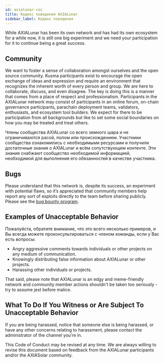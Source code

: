 ```yaml
---
id: axialunar-coc
title: Кодекс поведения AXIALunar
sidebar_label: Кодекс поведения
---
```


While AXIALunar has been its own network and has had its own ecosystem for a while now, it is still one big experiment and we need your participation for it to continue being a great success.

## Community

We want to foster a sense of collaboration amongst ourselves and the open source community. Kusma participants exist to encourage the open exchange of ideas and expression and require an environment that recognizes the inherent worth of every person and group. We are here to collaborate, discuss, and even disagree. The key is doing this is a manner that comes from a place of respect and professionalism. Participants in the AXIALunar network may consist of participants in an online forum, on-chain governance participants, parachain deployment teams, validators, enthusiasts, and ecosystem tool builders. We expect for there to be participation from all backgrounds but like to set some social boundaries on how you may be treated and treat others.

Члены сообщества AXIALunar со всего земного шара и не ограничиваются расой, полом или происхождением. Участники сообщества ознакомились с необходимыми ресурсами и получили достаточные знания о AXIALunar и всём сопутствующем контенте. Эти знания снабжают сообщество необходимой информацией, необходимой для выполнения его обязанностей в качестве участника.

## Bugs

Please understand that this network is, despite its success, an experiment with potential flaws, so it’s appreciated that community members help report any sort of exploits directly to the team before sharing publicly. Please see the [bug bounty program](axialunar-bug-bounty).

## Examples of Unacceptable Behavior

Пожалуйста, обратите внимание, что это всего несколько примеров, и Вы всегда можете проконсультироваться с членом команды, если у Вас есть вопросы:

- Angry aggressive comments towards individuals or other projects on any medium of communication.
- Knowingly distributing false information about AXIALunar or other projects.
- Harassing other individuals or projects.

That said, please note that AXIALunar is an edgy and meme-friendly network and community member actions shouldn't be taken too seriously - try to assume jest before malice.

## What To Do If You Witness or Are Subject To Unacceptable Behavior

If you are being harassed, notice that someone else is being harassed, or have any other concerns relating to harassment, please contact the administrator of the channel you’re in.

This Code of Conduct may be revised at any time. We are always willing to revise this document based on feedback from the AXIALunar participants and/or the AXIASolar community.
